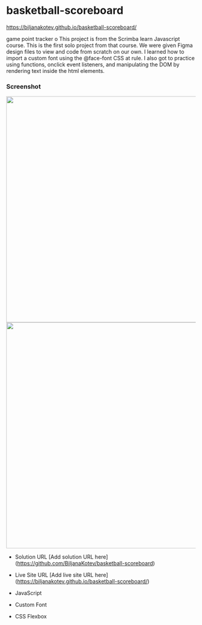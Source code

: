 # basketball-scoreboard

https://biljanakotev.github.io/basketball-scoreboard/

game point tracker
o 
This project is from the Scrimba learn Javascript course. This is the first solo project from that course. We were given Figma design files to view and code from scratch on our own. I learned how to import a custom font using the @face-font CSS at rule. I also got to practice using functions, onclick event listeners, and manipulating the DOM by rendering text inside the html elements. 

 ### Screenshot

<div align="center">
  <img width="600" height="auto" src= "https://i.postimg.cc/rsvY0Pk7/basketball-scoreboard-screenshot.png">
  <img width="600" height="auto" src="https://i.postimg.cc/65JkQ8pq/basketball-scoreboard-mobile-screenshot.png">
</div>

  

- Solution URL [Add solution URL here] (https://github.com/BiljanaKotev/basketball-scoreboard)
- Live Site URL [Add live site URL here] (https://biljanakotev.github.io/basketball-scoreboard/)

- JavaScript
- Custom Font
- CSS Flexbox
